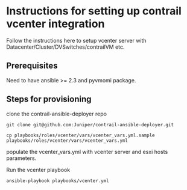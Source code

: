 # Instructions for setting up contrail vcenter integration

Follow the instructions here to setup vcenter server with Datacenter/Cluster/DVSwitches/contrailVM etc. 

## Prerequisites

Need to have ansible >= 2.3 and pyvmomi package.

## Steps for provisioning

clone the contrail-ansible-deployer repo

    git clone git@github.com:Juniper/contrail-ansible-deployer.git

    cp playbooks/roles/vcenter/vars/vcenter_vars.yml.sample playbooks/roles/vcenter/vars/vcenter_vars.yml

populate the vcenter_vars.yml with vcenter server and esxi hosts parameters.

Run the vcenter playbook

    ansible-playbook playbooks/vcenter.yml

